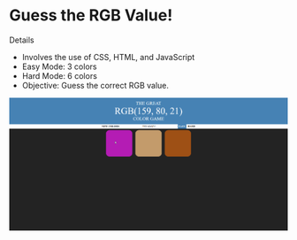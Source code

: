 # Guess the RGB Value!

Details
- Involves the use of CSS, HTML, and JavaScript
- Easy Mode: 3 colors
- Hard Mode: 6 colors
- Objective: Guess the correct RGB value.

<img src= "color_game.gif">
